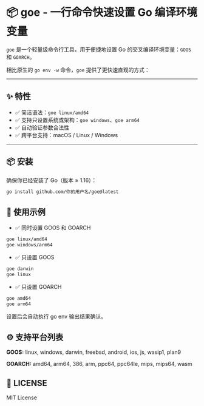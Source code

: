 # 📦 goe - 一行命令快速设置 Go 编译环境变量

`goe` 是一个轻量级命令行工具，用于便捷地设置 Go 的交叉编译环境变量：`GOOS` 和 `GOARCH`。

相比原生的 `go env -w` 命令，`goe` 提供了更快速直观的方式：

---

## ✨ 特性

- ✅ 简洁语法：`goe linux/amd64`
- ✅ 支持只设置系统或架构：`goe windows`、`goe arm64`
- ✅ 自动验证参数合法性
- ✅ 跨平台支持：macOS / Linux / Windows

---

## 📦 安装

确保你已经安装了 Go（版本 ≥ 1.16）：

```bash
go install github.com/你的用户名/goe@latest
```
## 🚀 使用示例
- ✅ 同时设置 GOOS 和 GOARCH
```bash
goe linux/amd64
goe windows/arm64
```
- ✅ 只设置 GOOS
```bash
goe darwin
goe linux
```

- ✅ 只设置 GOARCH
```bash
goe amd64
goe arm64
```
设置后会自动执行 go env 输出结果确认。

## ⚙️ 支持平台列表
**GOOS:** linux, windows, darwin, freebsd, android, ios, js, wasip1, plan9

**GOARCH:** amd64, arm64, 386, arm, ppc64, ppc64le, mips, mips64, wasm

## 📄 LICENSE
MIT License